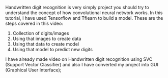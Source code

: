 Handwritten digit recognition is very simply project you should try to understand the concept of how convolutional neural network works. In this tutorial, I have used Tensorflow and Tflearn to build a model. 
These are the steps covered in this video:
1. Collection of digits/images
2. Using that images to create data
3. Using that data to create model
4. Using that model to predict new digits

I have already made video on Handwritten digit recognition using SVC (Support Vector Classifier) and also I have converted my project into GUI (Graphical User Interface);

